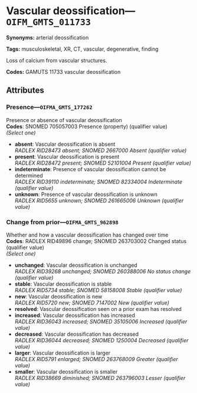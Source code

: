 # Vascular deossification—`OIFM_GMTS_011733`

**Synonyms:** arterial deossification

**Tags:** musculoskeletal, XR, CT, vascular, degenerative, finding

Loss of calcium from vascular structures.

**Codes:** GAMUTS 11733 vascular deossification

## Attributes

### Presence—`OIFMA_GMTS_177262`

Presence or absence of vascular deossification  
**Codes**: SNOMED 705057003 Presence (property) (qualifier value)  
*(Select one)*

- **absent**: Vascular deossification is absent  
_RADLEX RID28473 absent; SNOMED 2667000 Absent (qualifier value)_
- **present**: Vascular deossification is present  
_RADLEX RID28472 present; SNOMED 52101004 Present (qualifier value)_
- **indeterminate**: Presence of vascular deossification cannot be determined  
_RADLEX RID39110 indeterminate; SNOMED 82334004 Indeterminate (qualifier value)_
- **unknown**: Presence of vascular deossification is unknown  
_RADLEX RID5655 unknown; SNOMED 261665006 Unknown (qualifier value)_

### Change from prior—`OIFMA_GMTS_962898`

Whether and how a vascular deossification has changed over time  
**Codes**: RADLEX RID49896 change; SNOMED 263703002 Changed status (qualifier value)  
*(Select one)*

- **unchanged**: Vascular deossification is unchanged  
_RADLEX RID39268 unchanged; SNOMED 260388006 No status change (qualifier value)_
- **stable**: Vascular deossification is stable  
_RADLEX RID5734 stable; SNOMED 58158008 Stable (qualifier value)_
- **new**: Vascular deossification is new  
_RADLEX RID5720 new; SNOMED 7147002 New (qualifier value)_
- **resolved**: Vascular deossification seen on a prior exam has resolved  
- **increased**: Vascular deossification has increased  
_RADLEX RID36043 increased; SNOMED 35105006 Increased (qualifier value)_
- **decreased**: Vascular deossification has decreased  
_RADLEX RID36044 decreased; SNOMED 1250004 Decreased (qualifier value)_
- **larger**: Vascular deossification is larger  
_RADLEX RID5791 enlarged; SNOMED 263768009 Greater (qualifier value)_
- **smaller**: Vascular deossification is smaller  
_RADLEX RID38669 diminished; SNOMED 263796003 Lesser (qualifier value)_